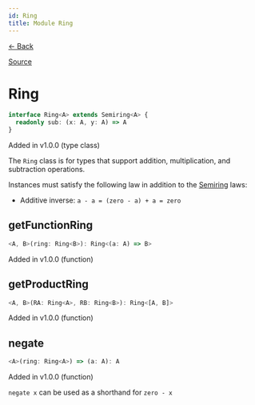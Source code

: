 ```yaml
---
id: Ring
title: Module Ring
---
```


[← Back](.)

[Source](https://github.com/gcanti/fp-ts/blob/master/src/Ring.ts)

# Ring

```ts
interface Ring<A> extends Semiring<A> {
  readonly sub: (x: A, y: A) => A
}
```

Added in v1.0.0 (type class)

The `Ring` class is for types that support addition, multiplication, and subtraction operations.

Instances must satisfy the following law in addition to the [Semiring](./Semiring.md) laws:

- Additive inverse: `a - a = (zero - a) + a = zero`

## getFunctionRing

```ts
<A, B>(ring: Ring<B>): Ring<(a: A) => B>
```

Added in v1.0.0 (function)

## getProductRing

```ts
<A, B>(RA: Ring<A>, RB: Ring<B>): Ring<[A, B]>
```

Added in v1.0.0 (function)

## negate

```ts
<A>(ring: Ring<A>) => (a: A): A
```

Added in v1.0.0 (function)

`negate x` can be used as a shorthand for `zero - x`
